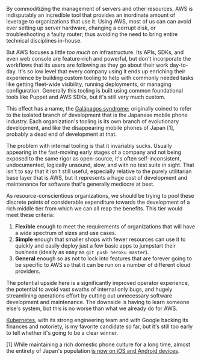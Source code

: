 By commoditizing the management of servers and other resources, AWS is
indisputably an incredible tool that provides an inordinate amount of leverage
to organizations that use it. Using AWS, most of us can can avoid ever setting
up server hardware, changing a corrupt disk, or troubleshooting a faulty
router; thus avoiding the need to bring entire technical disciplines in-house.

But AWS focuses a little _too much_ on infrastructure. Its APIs, SDKs, and even
web console are feature-rich and powerful, but don't incorporate the workflows
that its users are following as they go about their work day-to-day. It's so
low level that every company using it ends up enriching their experience by
building custom tooling to help with commonly needed tasks like getting
fleet-wide visibility, running deployments, or managing configuration. Generally
this tooling is built using common foundational tools like Puppet and AWS SDKs,
but it's still very much custom.

This effect has a name, the [Galápagos syndrome][galapagos]; originally coined
to refer to the isolated branch of development that is the Japanese mobile
phone industry. Each organization's tooling is its own branch of evolutionary
development, and like the disappearing mobile phones of Japan [1], probably a
dead end of development at that.

The problem with internal tooling is that it invariably sucks. Usually
appearing in the fast-moving early stages of a company and not being exposed to
the same rigor as open-source, it's often self-inconsistent, undocumented,
logically unsound, slow, and with no test suite in sight. That isn't to say
that it isn't still useful, especially relative to the purely utilitarian base
layer that is AWS, but it represents a huge cost of development and maintenance
for software that's generally mediocre at best.

As resource-conscientious organizations, we should be trying to pool these
discrete points of considerable expenditure towards the development of a rich
middle tier from which we can all reap the benefits. This tier would meet these
criteria:

1. **Flexible** enough to meet the requirements of organizations that will have
   a wide spectrum of sizes and use cases.
2. **Simple** enough that smaller shops with fewer resources can use it to
   quickly and easily deploy just a few basic apps to jumpstart their business
   (ideally as easy as `git push heroku master`).
3. **General** enough so as not to lock into features that are forever going to
   be specific to AWS so that it can be run on a number of different cloud
   providers.

The potential upside here is a significantly improved operator experience, the
potential to avoid vast swaths of internal only bugs, and hugely streamlining
operations effort by cutting out unnecessary software development and
maintenance. The downside is having to learn someone else's system, but this is
no worse than what we already do for AWS.

[Kubernetes][kubernetes], with its strong engineering team and with Google
backing its finances and notoriety, is my favorite candidate so far, but it's
still too early to tell whether it's going to be a clear winner.

[1] While maintaining a rich domestic phone culture for a long time, almost the
    entirety of Japan's population [is now on iOS and Android devices][share].

[galapagos]: https://en.wikipedia.org/wiki/Galápagos_syndrome
[kubernetes]: http://kubernetes.io/
[share]: http://www.statista.com/statistics/260415/market-share-held-by-smartphone-operating-systems-in-japan/
